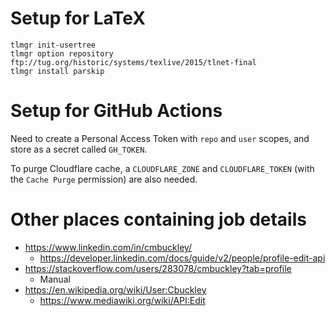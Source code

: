 # Setup for LaTeX

```
tlmgr init-usertree
tlmgr option repository ftp://tug.org/historic/systems/texlive/2015/tlnet-final
tlmgr install parskip
```

# Setup for GitHub Actions

Need to create a Personal Access Token with `repo` and `user` scopes, and store as a secret called `GH_TOKEN`.

To purge Cloudflare cache, a `CLOUDFLARE_ZONE` and `CLOUDFLARE_TOKEN` (with the `Cache Purge` permission) are also needed.

# Other places containing job details

* https://www.linkedin.com/in/cmbuckley/
    * https://developer.linkedin.com/docs/guide/v2/people/profile-edit-api
* https://stackoverflow.com/users/283078/cmbuckley?tab=profile
    * Manual
* https://en.wikipedia.org/wiki/User:Cbuckley
    * https://www.mediawiki.org/wiki/API:Edit
